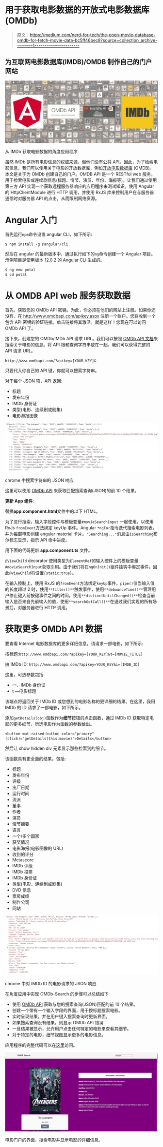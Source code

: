 # 用于获取电影数据的开放式电影数据库(OMDb)

> 原文：<https://medium.com/nerd-for-tech/the-open-movie-database-omdb-for-fetch-movie-data-bc5ff46bec8?source=collection_archive---------1----------------------->

## 为互联网电影数据库(IMDB)/OMDB 制作自己的门户网站

![](img/14ea877866e8ee4d743daba304fda11c.png)

从 IMDb 获取电影数据的角度应用程序

虽然 IMDb 是所有电影信息的权威来源，但他们没有公共 API。因此，为了检索电影信息，我们可以使用关于电影的开放数据库，例如[开放电影数据库](http://www.omdbapi.com/) (OMDB)。本文是关于为 OMDb 创建自己的门户。OMDB API 是一个 RESTful web 服务，用于检索电影或连续剧信息(标题、情节、演员、年份、海报等)。让我们通过使用第三方 API 实现一个获取远程服务器响应的应用程序来测试知识。使用 Angular 的 HttpClientModule 进行 HTTP 调用，并使用 RxJS 库来控制用户在与服务器通信时对服务器 API 的点击，从而限制网络资源。

# Angular 入门

首先运行`npm`命令设置 angular CLI，如下所示:

```
$ npm install -g @angular/cli
```

然后在 angular 的最新版本中，通过执行如下的`ng`命令创建一个 Angular 项目。示例项目是使用版本 12.0.2 的 [Angular CLI](https://github.com/angular/angular-cli) 生成的。

```
$ ng new potal
$ cd potal
```

# 从 OMDB API web 服务获取数据

首先，获取您的 OMDb API 密钥。为此，你必须在他们的网站上注册。如果你还没有，在 http://www.omdbapi.com/apikey.aspx 注册一个账户。您将收到一个包含 API 密钥的验证链接。单击链接将其激活。就是这样！您现在可以访问 OMDb API 了。

接下来，创建您的 OMDb/IMDb API 请求 URL。我们可以按照 [OMDb API 文档](https://www.omdbapi.com)来搜索关于电影的信息。将 API 根和查询字符串放在一起，我们可以获得完整的 API 请求 URL。

`http://www.omdbapi.com/?apikey=[YOUR_KEY]&`

只要代入你自己的 API 键，你就可以搜索字符串。

对于每个 JSON 项，API 返回:

*   标题
*   发布年份
*   IMDb 身份证
*   类型(电影、连续剧或剧集)
*   电影海报图像

![](img/2e2ac09c95b55abb6347a07850c40ca0.png)

chrome 中搜索字符串的 JSON 响应

这里可以使用 [OMDb API](http://www.omdbapi.com/) 来获取匹配搜索查询(JSON)的前 10 个结果。

**更新 App 组件**:

替换**app.component.html**文件中的以下 HTML。

为了进行搜索，输入字段控件与模板变量`#movieSearchInput` 一起使用，以使用 RxJs `fromEvent`方法绑定 keyUp 事件。Angular `*ngFor`指令迭代搜索电影列表，并为每部电影创建 angular material 卡片。`"Searching..."`消息由`isSearching`布尔标志显示，指示 API 命中进度。

用下面的代码更新 **app.component.ts** 文件。

`@ViewChild` decorator 使用类型为`ElementRef`的输入控件上的模板变量`#movieSearchInput`获取引用。由于我们将在`ngOnInit()`组件挂钩中绑定事件，因此`@ViewChild`将设置`{static:true}`。

在输入控制上，使用 RxJS 的`fromEvent`方法绑定`keyUp`事件。`pipe()`仅当输入值的长度超过 2 时，使用`**filter()**`触发事件，使用`**debounceTime()**`管理用户停止键入前按键事件之间的时间，使用`**distinctUntilChanged()**`检查当前输入是否来自先前输入的值，使用`**searchGetCall()**`在通过我们实现的所有场景后，对服务器进行 HTTP 调用。

# 获取更多 OMDb API 数据

要查看 Internet 电影数据库的更多详细信息，请请求一部电影，如下所示:

按标题:`http://www.omdbapi.com/?apikey=[YOUR_KEY]&t=[MOVIE_TITLE]`

由 IMDb ID: `http://www.omdbapi.com/?apikey=YOUR_KEY&i=[IMDB_ID]`

这里，可选参数包括:

*   一、IMDb 身份证
*   t —电影标题

该端点将返回关于 IMDb ID 或您想到的电影名称的更详细的结果。在这里，我用 IMDb 的 ID 请求了一部电影，如下所示。

添加`getDetails(obj)`函数作为**细节**按钮的点击函数，通过 IMDb ID 获取特定电影的更多细节，所选电影作为函数的参数给出。

```
<button mat-raised-button color="primary" (click)="getDetails(this.movie)">Details</button>
```

然后让 show hidden div 元素显示那些检索到的细节。

该函数具有更全面的结果，包括:

*   标题
*   发布年份
*   评级
*   出厂日期
*   运行时间
*   流派
*   董事
*   作者
*   演员
*   情节摘要
*   语言
*   一个/多个国家
*   获奖情况
*   电影海报(电影图像的 URL)
*   收到的评分
*   Metascore
*   IMDb 评级
*   IMDb 投票
*   IMDb 身份证
*   类型(电影、连续剧或剧集)
*   DVD 信息
*   票房成绩
*   制作公司
*   网站

![](img/d51729b5df4f834c73928a746f3ad2d8.png)

chrome 中对 IMDb ID 的电影请求的 JSON 响应

在角度应用中实现 OMDb-Search 的步骤可以总结如下:

*   使用 [OMDb API](http://www.omdbapi.com/) 获取与您的搜索查询(JSON)匹配的前 10 个结果。
*   创建一个带有一个输入字段的界面，用于按标题搜索电影。
*   实时呈现结果，并在用户键入搜索查询时更新界面。
*   如果搜索查询没有结果，则显示 OMDb API 错误
*   一旦结果被显示，允许用户点击任何特定的电影来查看其细节。
*   对于特定的电影，细节视图显示更多的电影信息。

应用程序的完整代码可以在[这里](https://github.com/Isurie/OMDB-potal)访问。

![](img/101017c13ff6af44723865082506e61c.png)

电影门户的界面，搜索电影并显示电影的详细信息。